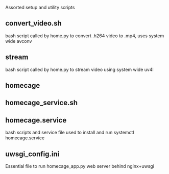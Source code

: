 Assorted setup and utility scripts

## convert_video.sh

bash script called by home.py to convert .h264 video to .mp4, uses system wide avconv

## stream

bash script called by home.py to stream video using system wide uv4l

## homecage
## homecage_service.sh
## homecage.service

bash scripts and service file used to install and run systemctl homecage.service

## uwsgi_config.ini

Essential file to run homecage_app.py web server behind nginx+uwsgi


